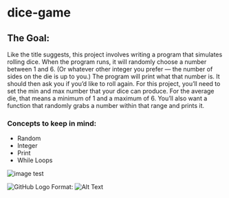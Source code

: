 # dice-game
## The Goal:
 Like the title suggests, this project involves writing a program that simulates rolling dice. When the program runs, it will randomly choose a number between 1 and 6. (Or whatever other integer you prefer — the number of sides on the die is up to you.) The program will print what that number is. It should then ask you if you’d like to roll again. For this project, you’ll need to set the min and max number that your dice can produce. For the average die, that means a minimum of 1 and a maximum of 6. You’ll also want a function that randomly grabs a number within that range and prints it.

### Concepts to keep in mind:

* Random
* Integer
* Print
* While Loops


![image test](https://i.picsum.photos/id/866/200/300.jpg)

![GitHub Logo](/images/logo.png)
Format: ![Alt Text](https://www.google.com/search?q=dice&safe=active&sxsrf=ALeKk003zSdLkS03FqG0ScQm1BOHPc2p-Q:1591794970378&source=lnms&tbm=isch&sa=X&ved=2ahUKEwicx46uqvfpAhUXhlwK)


